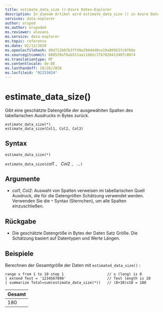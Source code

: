 ```yaml
---
title: estimate_data_size ()-Azure Daten-Explorer
description: In diesem Artikel wird estimate_data_size () in Azure Daten-Explorer beschrieben.
services: data-explorer
author: orspod
ms.author: orspodek
ms.reviewer: alexans
ms.service: data-explorer
ms.topic: reference
ms.date: 02/13/2020
ms.openlocfilehash: 09d722b07b3ff49a294d4d8ce19a89563fc8f66e
ms.sourcegitcommit: 608539af6ab511aa11d82c17b782641340fc8974
ms.translationtype: MT
ms.contentlocale: de-DE
ms.lasthandoff: 10/20/2020
ms.locfileid: "92253024"
---
```

# <a name="estimate_data_size"></a>estimate_data_size()

Gibt eine geschätzte Datengröße der ausgewählten Spalten des tabellarischen Ausdrucks in Bytes zurück.

```kusto
estimate_data_size(*)
estimate_data_size(Col1, Col2, Col3)
```

## <a name="syntax"></a>Syntax

`estimate_data_size(*)`

`estimate_data_size(`*col1* `, ` *Col2* `, ` ...`)`

## <a name="arguments"></a>Argumente

* *col1*, *Col2*: Auswahl von Spalten verweisen im tabellarischen Quell Ausdruck, die für die Datengrößen Schätzung verwendet werden. Verwenden Sie die `*` Syntax (Sternchen), um alle Spalten einzuschließen.

## <a name="returns"></a>Rückgabe

* Die geschätzte Datengröße in Bytes der Daten Satz Größe. Die Schätzung basiert auf Datentypen und Werte Längen.

## <a name="examples"></a>Beispiele

Berechnen der Gesamtgröße der Daten mit `estimated_data_size()` :

<!-- csl: https://help.kusto.windows.net/Samples -->
```kusto
range x from 1 to 10 step 1                    // x (long) is 8 
| extend Text = '1234567890'                   // Text length is 10  
| summarize Total=sum(estimate_data_size(*))   // (8+10)x10 = 180
```

|Gesamt|
|---|
|180|
